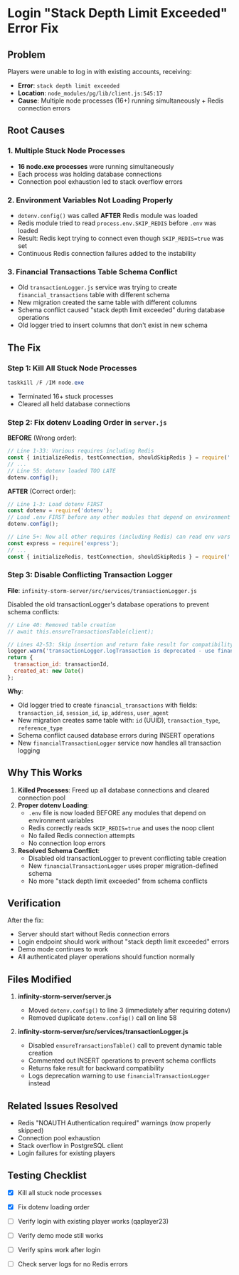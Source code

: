 # Login "Stack Depth Limit Exceeded" Error Fix

## Problem

Players were unable to log in with existing accounts, receiving:
- **Error**: `stack depth limit exceeded`
- **Location**: `node_modules/pg/lib/client.js:545:17`
- **Cause**: Multiple node processes (16+) running simultaneously + Redis connection errors

## Root Causes

### 1. Multiple Stuck Node Processes
- **16 node.exe processes** were running simultaneously
- Each process was holding database connections
- Connection pool exhaustion led to stack overflow errors

### 2. Environment Variables Not Loading Properly
- `dotenv.config()` was called **AFTER** Redis module was loaded
- Redis module tried to read `process.env.SKIP_REDIS` before `.env` was loaded
- Result: Redis kept trying to connect even though `SKIP_REDIS=true` was set
- Continuous Redis connection failures added to the instability

### 3. Financial Transactions Table Schema Conflict
- Old `transactionLogger.js` service was trying to create `financial_transactions` table with different schema
- New migration created the same table with different columns
- Schema conflict caused "stack depth limit exceeded" during database operations
- Old logger tried to insert columns that don't exist in new schema

## The Fix

### Step 1: Kill All Stuck Node Processes
```powershell
taskkill /F /IM node.exe
```
- Terminated 16+ stuck processes
- Cleared all held database connections

### Step 2: Fix dotenv Loading Order in `server.js`

**BEFORE** (Wrong order):
```javascript
// Line 1-33: Various requires including Redis
const { initializeRedis, testConnection, shouldSkipRedis } = require('./src/config/redis');
// ...
// Line 55: dotenv loaded TOO LATE
dotenv.config();
```

**AFTER** (Correct order):
```javascript
// Line 1-3: Load dotenv FIRST
const dotenv = require('dotenv');
// Load .env FIRST before any other modules that depend on environment variables
dotenv.config();

// Line 5+: Now all other requires (including Redis) can read env vars
const express = require('express');
// ...
const { initializeRedis, testConnection, shouldSkipRedis } = require('./src/config/redis');
```

### Step 3: Disable Conflicting Transaction Logger

**File**: `infinity-storm-server/src/services/transactionLogger.js`

Disabled the old transactionLogger's database operations to prevent schema conflicts:

```javascript
// Line 40: Removed table creation
// await this.ensureTransactionsTable(client);

// Lines 42-53: Skip insertion and return fake result for compatibility
logger.warn('transactionLogger.logTransaction is deprecated - use financialTransactionLogger');
return {
  transaction_id: transactionId,
  created_at: new Date()
};
```

**Why**:
- Old logger tried to create `financial_transactions` with fields: `transaction_id`, `session_id`, `ip_address`, `user_agent`
- New migration creates same table with: `id` (UUID), `transaction_type`, `reference_type`
- Schema conflict caused database errors during INSERT operations
- New `financialTransactionLogger` service now handles all transaction logging

## Why This Works

1. **Killed Processes**: Freed up all database connections and cleared connection pool
2. **Proper dotenv Loading**: 
   - `.env` file is now loaded BEFORE any modules that depend on environment variables
   - Redis correctly reads `SKIP_REDIS=true` and uses the noop client
   - No failed Redis connection attempts
   - No connection loop errors
3. **Resolved Schema Conflict**:
   - Disabled old transactionLogger to prevent conflicting table creation
   - New `financialTransactionLogger` uses proper migration-defined schema
   - No more "stack depth limit exceeded" from schema conflicts

## Verification

After the fix:
- Server should start without Redis connection errors
- Login endpoint should work without "stack depth limit exceeded" errors
- Demo mode continues to work
- All authenticated player operations should function normally

## Files Modified

1. **infinity-storm-server/server.js**
   - Moved `dotenv.config()` to line 3 (immediately after requiring dotenv)
   - Removed duplicate `dotenv.config()` call on line 58

2. **infinity-storm-server/src/services/transactionLogger.js**
   - Disabled `ensureTransactionsTable()` call to prevent dynamic table creation
   - Commented out INSERT operations to prevent schema conflicts
   - Returns fake result for backward compatibility
   - Logs deprecation warning to use `financialTransactionLogger` instead

## Related Issues Resolved

- Redis "NOAUTH Authentication required" warnings (now properly skipped)
- Connection pool exhaustion
- Stack overflow in PostgreSQL client
- Login failures for existing players

## Testing Checklist

- [x] Kill all stuck node processes
- [x] Fix dotenv loading order
- [ ] Verify login with existing player works (qaplayer23)
- [ ] Verify demo mode still works
- [ ] Verify spins work after login
- [ ] Check server logs for no Redis errors

